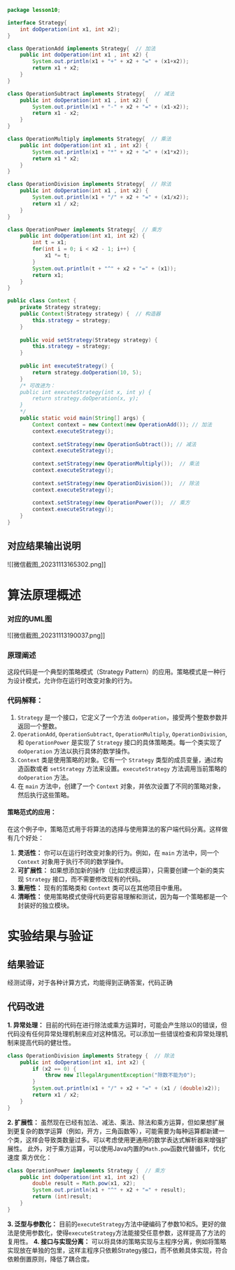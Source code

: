 ```java
package lesson10;

interface Strategy{
	int doOperation(int x1, int x2);
}

class OperationAdd implements Strategy{  // 加法
	public int doOperation(int x1 , int x2) {
		System.out.println(x1 + "+" + x2 + "=" + (x1+x2));
		return x1 + x2;
	}
}

class OperationSubtract implements Strategy{   // 减法
	public int doOperation(int x1 , int x2) {
		System.out.println(x1 + "-" + x2 + "=" + (x1-x2));
		return x1 - x2;
	}
}

class OperationMultiply implements Strategy{  // 乘法
	public int doOperation(int x1 , int x2) {
		System.out.println(x1 + "*" + x2 + "=" + (x1*x2));
		return x1 * x2;
	}
}

class OperationDivision implements Strategy{  // 除法
	public int doOperation(int x1 , int x2) {
		System.out.println(x1 + "/" + x2 + "=" + (x1/x2));
		return x1 / x2;
	}
}

class OperationPower implements Strategy{  // 乘方
	public int doOperation(int x1, int x2) {
		int t = x1;
		for(int i = 0; i < x2 - 1; i++) {
			x1 *= t;
		}
		System.out.println(t + "^" + x2 + "=" + (x1));
		return x1;
	}
}

public class Context {
	private Strategy strategy;
	public Context(Strategy strategy) {  // 构造器
		this.strategy = strategy;
	}
	
	public void setStrategy(Strategy strategy) {
		this.strategy = strategy;
	}
	
	public int executeStrategy() {
		return strategy.doOperation(10, 5);
	}
	/* 可改进为：
	public int executeStrategy(int x, int y) {
		return strategy.doOperation(x, y);
	}
	*/
	public static void main(String[] args) {
		Context context = new Context(new OperationAdd()); // 加法
		context.executeStrategy();
		
		context.setStrategy(new OperationSubtract()); // 减法
		context.executeStrategy();
		
		context.setStrategy(new OperationMultiply());  // 乘法
		context.executeStrategy();
		
		context.setStrategy(new OperationDivision());  // 除法
		context.executeStrategy();
		
		context.setStrategy(new OperationPower());  // 乘方
		context.executeStrategy();
	}
}
```

## 对应结果输出说明
![[微信截图_20231113165302.png]]

# 算法原理概述
### 对应的UML图
![[微信截图_20231113190037.png]]

### 原理阐述
这段代码是一个典型的策略模式（Strategy Pattern）的应用。策略模式是一种行为设计模式，允许你在运行时改变对象的行为。

### 代码解释：
1. `Strategy` 是一个接口，它定义了一个方法 `doOperation`，接受两个整数参数并返回一个整数。
2. `OperationAdd`, `OperationSubtract`, `OperationMultiply`, `OperationDivision`, 和 `OperationPower` 是实现了 `Strategy` 接口的具体策略类。每一个类实现了 `doOperation` 方法以执行具体的数学操作。
3. `Context` 类是使用策略的对象。它有一个 `Strategy` 类型的成员变量，通过构造函数或者 `setStrategy` 方法来设置。`executeStrategy` 方法调用当前策略的 `doOperation` 方法。
4. 在 `main` 方法中，创建了一个 `Context` 对象，并依次设置了不同的策略对象，然后执行这些策略。

#### 策略范式的应用：
在这个例子中，策略范式用于将算法的选择与使用算法的客户端代码分离。这样做有几个好处：
1. **灵活性：** 你可以在运行时改变对象的行为。例如，在 `main` 方法中，同一个 `Context` 对象用于执行不同的数学操作。
2. **可扩展性：** 如果想添加新的操作（比如求模运算），只需要创建一个新的类实现 `Strategy` 接口，而不需要修改现有的代码。
3. **重用性：** 现有的策略类和 `Context` 类可以在其他项目中重用。
4. **清晰性：** 使用策略模式使得代码更容易理解和测试，因为每一个策略都是一个封装好的独立模块。

# 实验结果与验证
## 结果验证
经测试得，对于各种计算方式，均能得到正确答案，代码正确
## 代码改进
**1. 异常处理：**
目前的代码在进行除法或乘方运算时，可能会产生除以0的错误，但代码没有任何异常处理机制来应对这种情况。可以添加一些错误检查和异常处理机制来提高代码的健壮性。
```java
class OperationDivision implements Strategy {  // 除法  
    public int doOperation(int x1, int x2) {  
        if (x2 == 0) {  
            throw new IllegalArgumentException("除数不能为0");  
        }  
        System.out.println(x1 + "/" + x2 + "=" + (x1 / (double)x2));  
        return x1 / x2;  
    }  
}
```
**2. 扩展性：**
虽然现在已经有加法、减法、乘法、除法和乘方运算，但如果想扩展到更复杂的数学运算（例如，开方，三角函数等），可能需要为每种运算都新建一个类，这样会导致类数量过多。可以考虑使用更通用的数学表达式解析器来增强扩展性。
此外，对于乘方运算，可以使用Java内置的`Math.pow`函数代替循环，优化速度
乘方优化：
```java
class OperationPower implements Strategy {  // 乘方  
    public int doOperation(int x1, int x2) {  
        double result = Math.pow(x1, x2);  
        System.out.println(x1 + "^" + x2 + "=" + result);  
        return (int)result;  
    }  
}
```
**3. 泛型与参数化：**
目前的`executeStrategy`方法中硬编码了参数10和5。更好的做法是使用参数化，使得`executeStrategy`方法能接受任意参数，这样提高了方法的复用性。
**4. 接口与实现分离：**
可以将具体的策略实现与主程序分离，例如将策略实现放在单独的包里，这样主程序只依赖Strategy接口，而不依赖具体实现，符合依赖倒置原则，降低了耦合度。

